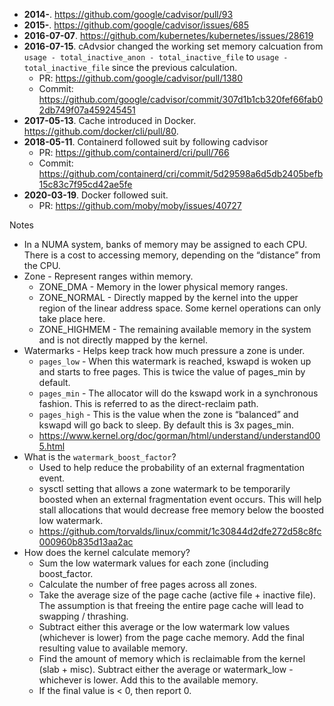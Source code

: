 * **2014-**. https://github.com/google/cadvisor/pull/93
* **2015-**. https://github.com/google/cadvisor/issues/685
* **2016-07-07**. https://github.com/kubernetes/kubernetes/issues/28619
* **2016-07-15**. cAdvsior changed the working set memory calcuation from `usage - total_inactive_anon - total_inactive_file` to `usage - total_inactive_file` since the previous calculation.
  * PR: https://github.com/google/cadvisor/pull/1380
  * Commit: https://github.com/google/cadvisor/commit/307d1b1cb320fef66fab02db749f07a459245451
* **2017-05-13**. Cache introduced in Docker. https://github.com/docker/cli/pull/80. 
* **2018-05-11**. Containerd followed suit by following cadvisor
  * PR: https://github.com/containerd/cri/pull/766
  * Commit: https://github.com/containerd/cri/commit/5d29598a6d5db2405befb15c83c7f95cd42ae5fe
* **2020-03-19**. Docker followed suit.
  * PR: https://github.com/moby/moby/issues/40727

Notes

* In a NUMA system, banks of memory may be assigned to each CPU. There is a cost to accessing memory, depending on the “distance” from the CPU.
* Zone - Represent ranges within memory.
  * ZONE_DMA - Memory in the lower physical memory ranges.
  * ZONE_NORMAL - Directly mapped by the kernel into the upper region of the linear address space. Some kernel operations can only take place here.
  * ZONE_HIGHMEM - The remaining available memory in the system and is not directly mapped by the kernel.
* Watermarks - Helps keep track how much pressure a zone is under.
  * `pages_low` - When this watermark is reached, kswapd is woken up and starts to free pages. This is twice the value of pages_min by default.
  * `pages_min` - The allocator will do the kswapd work in a synchronous fashion. This is referred to as the direct-reclaim path.
  * `pages_high` - This is the value when the zone is “balanced” and kswapd will go back to sleep. By default this is 3x pages_min.
  * https://www.kernel.org/doc/gorman/html/understand/understand005.html
* What is the `watermark_boost_factor`?
  * Used to help reduce the probability of an external fragmentation event. 
  * sysctl setting that allows a zone watermark to be temporarily boosted when an external fragmentation event occurs. This will help stall allocations that would decrease free memory below the boosted low watermark.
  * https://github.com/torvalds/linux/commit/1c30844d2dfe272d58c8fc000960b835d13aa2ac
* How does the kernel calculate memory?
  * Sum the low watermark values for each zone (including boost_factor.
  * Calculate the number of free pages across all zones.
  * Take the average size of the page cache (active file + inactive file). The assumption is that freeing the entire page cache will lead to swapping / thrashing. 
  * Subtract either this average or the low watermark low values (whichever is lower) from the page cache memory. Add the final resulting value to available memory.
  * Find the amount of memory which is reclaimable from the kernel (slab + misc). Subtract either the average or watermark_low - whichever is lower. Add this to the available memory.
  * If the final value is < 0, then report 0.

  

